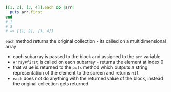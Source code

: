 ```ruby
[[1, 2], [3, 4]].each do |arr|
  puts arr.first
end
# 1
# 3
# => [[1, 2], [3, 4]]
```

`each` method returns the original collection - its called on a multidimensional array
- each subarray is passed to the block and assigned to the `arr` variable
- `Array#first` is called on each subarray - returns the element at index 0
- that value is returned to the `puts` method which outputs a string representation of the element to the screen and returns `nil`
- `each` does not do anything with the returned value of the block, instead the original collection gets returned
